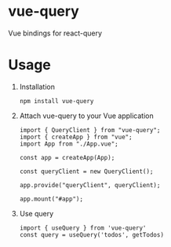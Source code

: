 # vue-query

Vue bindings for react-query

# Usage

1. Installation

   `npm install vue-query`

2. Attach vue-query to your Vue application

   ```
   import { QueryClient } from "vue-query";
   import { createApp } from "vue";
   import App from "./App.vue";

   const app = createApp(App);

   const queryClient = new QueryClient();

   app.provide("queryClient", queryClient);

   app.mount("#app");
   ```

3. Use query

   ```
   import { useQuery } from 'vue-query'
   const query = useQuery('todos', getTodos)
   ```
